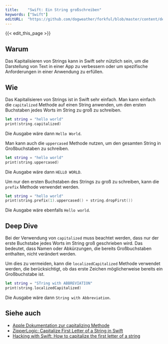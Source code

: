 ```yaml
---
title:    "Swift: Ein String großschreiben"
keywords: ["Swift"]
editURL:  "https://github.com/dogweather/forkful/blob/master/content/de/swift/capitalizing-a-string.md"
---
```


{{< edit_this_page >}}

## Warum

Das Kapitalisieren von Strings kann in Swift sehr nützlich sein, um die Darstellung von Text in einer App zu verbessern oder um spezifische Anforderungen in einer Anwendung zu erfüllen.

## Wie

Das Kapitalisieren von Strings ist in Swift sehr einfach. Man kann einfach die `capitalized` Methode auf einen String anwenden, um den ersten Buchstaben jedes Worts im String zu groß zu schreiben.

```Swift
let string = "hello world"
print(string.capitalized)
```

Die Ausgabe wäre dann `Hello World`.

Man kann auch die `uppercased` Methode nutzen, um den gesamten String in Großbuchstaben zu schreiben.

```Swift
let string = "hello world"
print(string.uppercased)
```

Die Ausgabe wäre dann `HELLO WORLD`.

Um nur den ersten Buchstaben des Strings zu groß zu schreiben, kann die `prefix` Methode verwendet werden.

```Swift
let string = "hello world"
print(string.prefix(1).uppercased() + string.dropFirst())
```

Die Ausgabe wäre ebenfalls `Hello world`.

## Deep Dive

Bei der Verwendung von `capitalized` muss beachtet werden, dass nur der erste Buchstabe jedes Worts im String groß geschrieben wird. Das bedeutet, dass Namen oder Abkürzungen, die bereits Großbuchstaben enthalten, nicht verändert werden.

Um dies zu vermeiden, kann die `localizedCapitalized` Methode verwendet werden, die berücksichtigt, ob das erste Zeichen möglicherweise bereits ein Großbuchstabe ist.

```Swift
let string = "STring with ABBREVIATION"
print(string.localizedCapitalized)
```

Die Ausgabe wäre dann `String with Abbreviation`.

## Siehe auch
- [Apple Dokumentation zur capitalizing Methode](https://developer.apple.com/documentation/foundation/nsstring/1411949-capitalized)
- [ZipperLogic: Capitalize First Letter of a String in Swift](https://zipperlogic.com/swift-capitalize-first-letter-of-a-string/)
- [Hacking with Swift: How to capitalize the first letter of a string](https://www.hackingwithswift.com/example-code/strings/how-to-capitalize-the-first-letter-of-a-string)